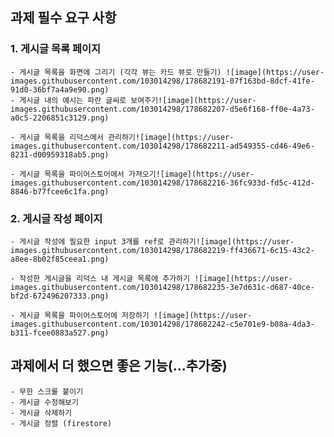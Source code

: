 ## 과제 필수 요구 사항


### 1. 게시글 목록 페이지 
    - 게시글 목록을 화면에 그리기 (각각 뷰는 카드 뷰로 만들기) ![image](https://user-images.githubusercontent.com/103014298/178682191-07f163bd-8dcf-41fe-91d0-36bf7a4a9e90.png)
    - 게시글 내의 예시는 파란 글씨로 보여주기![image](https://user-images.githubusercontent.com/103014298/178682207-d5e6f168-ff0e-4a73-a0c5-2206851c3129.png)

    - 게시글 목록을 리덕스에서 관리하기![image](https://user-images.githubusercontent.com/103014298/178682211-ad549355-cd46-49e6-8231-d00959318ab5.png)

    - 게시글 목록을 파이어스토어에서 가져오기![image](https://user-images.githubusercontent.com/103014298/178682216-36fc933d-fd5c-412d-8846-b77fcee6c1fa.png)

### 2. 게시글 작성 페이지
    - 게시글 작성에 필요한 input 3개를 ref로 관리하기![image](https://user-images.githubusercontent.com/103014298/178682219-ff436671-6c15-43c2-a8ee-8b02f85ceea1.png)

    - 작성한 게시글을 리덕스 내 게시글 목록에 추가하기 ![image](https://user-images.githubusercontent.com/103014298/178682235-3e7d631c-d687-40ce-bf2d-672496207333.png)

    - 게시글 목록을 파이어스토어에 저장하기 ![image](https://user-images.githubusercontent.com/103014298/178682242-c5e701e9-b08a-4da3-b311-fcee0883a527.png)

## 과제에서 더 했으면 좋은 기능(...추가중)
    - 무한 스크롤 붙이기
    - 게시글 수정해보기
    - 게시글 삭제하기
    - 게시글 정렬 (firestore)
